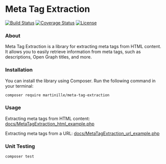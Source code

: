 # Meta Tag Extraction
[![Build Status](https://travis-ci.org/yourusername/metatag-extraction.svg?branch=main)](https://travis-ci.org/yourusername/metatag-extraction)
[![Coverage Status](https://coveralls.io/repos/github/yourusername/metatag-extraction/badge.svg?branch=main)](https://coveralls.io/github/yourusername/metatag-extraction?branch=main)
[![License](https://img.shields.io/badge/license-MIT-blue.svg)](LICENSE)

### About
Meta Tag Extraction is a library for extracting meta tags from HTML content. It allows you to easily retrieve information from meta tags, such as descriptions, Open Graph titles, and more.

### Installation
You can install the library using Composer. Run the following command in your terminal:

```bash
composer require martinille/meta-tag-extraction
```

### Usage
Extracting meta tags from HTML content: [docs/MetaTagExtraction_html_example.php](docs/MetaTagExtraction_html_example.php)

Extracting meta tags from a URL: [docs/MetaTagExtraction_url_example.php](docs/MetaTagExtraction_url_example.php)

### Unit Testing
```bash
composer test
```
